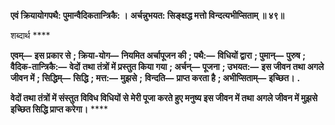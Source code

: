 **एवं क्रियायोगपथै: पुमान्वैदिकतान्त्रिकै: ।** **अर्चन्नुभयत: सिङ्क्षद्ध मत्तो विन्दत्यभीप्सिताम् ॥ ४९॥** 

शब्दार्थ **** 

**एवम्—** **इस प्रकार से** **; क्रिया-योग—** **नियमित अर्चापूजन की** **; पथै:—** **विधियों द्वारा** **; पुमान्—** **पुरुष** **; वैदिक-तान्त्रिकै:—** **वेदों** **तथा तंत्रों में प्रस्तुत किया गया** **; अर्चन्—** **पूजना** **; उभयत:—** **इस जीवन तथा अगले जीवन में** **; सिद्धिम्—** **सिद्धि** **; मत्त:—** **मुझसे** **;** **विन्दति—** **प्राप्त करता है** **; अभीप्सिताम्—** **इच्छित।** **.** 

**वेदों तथा तंत्रों में संस्तुत विविध विधियों से मेरी पूजा करते हुए मनुष्य इस जीवन में तथा** **अगले जीवन में मुझसे इच्छित सिद्धि प्राप्त करेगा।** **** 